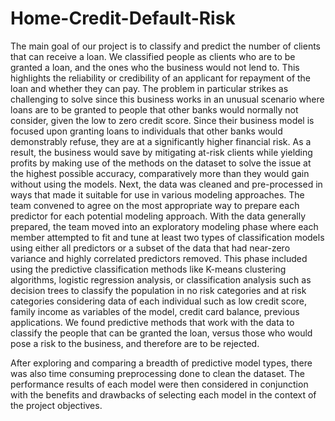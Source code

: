# Home-Credit-Default-Risk
The main goal of our project is to classify and predict the number of clients that can receive a
loan. We classified people as clients who are to be granted a loan, and the ones who the
business would not lend to. This highlights the reliability or credibility of an applicant for
repayment of the loan and whether they can pay.
The problem in particular strikes as challenging to solve since this business works in an unusual
scenario where loans are to be granted to people that other banks would normally not consider,
given the low to zero credit score. Since their business model is focused upon granting loans to
individuals that other banks would demonstrably refuse, they are at a significantly higher
financial risk. As a result, the business would save by mitigating at-risk clients while yielding
profits by making use of the methods on the dataset to solve the issue at the highest possible
accuracy, comparatively more than they would gain without using the models.
Next, the data was cleaned and pre-processed in ways that made it suitable for use in various
modeling approaches.
The team convened to agree on the most appropriate way to prepare each predictor for each
potential modeling approach. With the data generally prepared, the team moved into an
exploratory modeling phase where each member attempted to fit and tune at least two types of
classification models using either all predictors or a subset of the data that had near-zero
variance and highly correlated predictors removed. This phase included using the predictive
classification methods like K-means clustering algorithms, logistic regression analysis, or
classification analysis such as decision trees to classify the population in no risk categories and
at risk categories considering data of each individual such as low credit score, family income as
variables of the model, credit card balance, previous applications.
We found predictive methods that work with the data to classify the people that can be granted
the loan, versus those who would pose a risk to the business, and therefore are to be rejected.

After exploring and comparing a breadth of predictive model types, there was also time
consuming preprocessing done to clean the dataset. The performance results of each model
were then considered in conjunction with the benefits and drawbacks of selecting each model in
the context of the project objectives.
